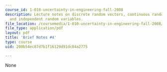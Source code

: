 ```yaml
---
course_id: 1-010-uncertainty-in-engineering-fall-2008
description: Lecture notes on discrete random vectors, continuous random vectors,
  and independent random variables.
file_location: /coursemedia/1-010-uncertainty-in-engineering-fall-2008/200b54ec87d7b1f16129d91dc84a2775_notes_04.pdf
file_type: application/pdf
layout: pdf
title: 'Brief Notes #4'
type: course
uid: 200b54ec87d7b1f16129d91dc84a2775

---
```

None